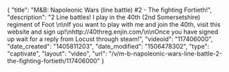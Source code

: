 {
    "title": "M&B: Napoleonic Wars (line battle) #2 - The fighting Fortieth!",
    "description": "2 Line battles!  I play in the 40th (2nd Somersetshire) regiment of Foot \n\nIf you want to play with me and join the 40th, visit this website and sign up!\nhttp:\/\/40threg.enjin.com\/\n\nOnce you have signed up wait for a reply from Locust through steam!",
    "videoid": "117406000",
    "date_created": "1405811203",
    "date_modified": "1506478302",
    "type": "captivate",
    "layout": "video",
    "url": "\/v\/m-b-napoleonic-wars-line-battle-2-the-fighting-fortieth\/117406000"
}